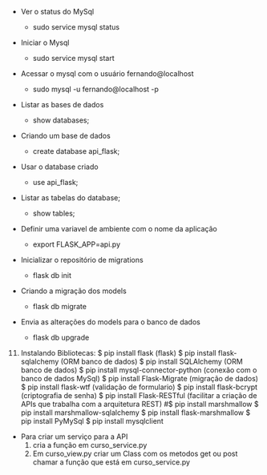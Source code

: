 
- Ver o status do MySql
    * sudo service mysql status

- Iniciar o Mysql
    * sudo service mysql start

- Acessar o mysql com o usuário fernando@localhost
    * sudo mysql -u fernando@localhost -p

- Listar as bases de dados
    * show databases;

- Criando um base de dados
    * create database api_flask;

- Usar o database criado
    * use api_flask;

- Listar as tabelas do database;
    - show tables;

- Definir uma variavel de ambiente com o nome da aplicação
    * export FLASK_APP=api.py

- Inicializar o repositório de migrations
    * flask db init

- Criando a migração dos models
    * flask db migrate

- Envia as alterações do models para o banco de dados
    * flask db upgrade

11. Instalando Bibliotecas:
    $ pip install flask (flask)
    $ pip install flask-sqlalchemy (ORM banco de dados)
    $ pip install SQLAlchemy (ORM banco de dados)
    $ pip install mysql-connector-python (conexão com o banco de dados MySql)
    $ pip install Flask-Migrate (migração de dados)
    $ pip install flask-wtf (validação de formulario)
    $ pip install flask-bcrypt  (criptografia de senha)
    $ pip install Flask-RESTful (facilitar a criação de APIs que trabalha com a arquitetura REST)
    #$ pip install marshmallow
    $ pip install marshmallow-sqlalchemy
    $ pip install flask-marshmallow
    $ pip install PyMySql
    $ pip install mysqlclient

- Para criar um serviço para a API
    1. cria a função em curso_service.py
    2. Em curso_view.py criar um Class com os metodos get ou post chamar a função que está em curso_service.py

